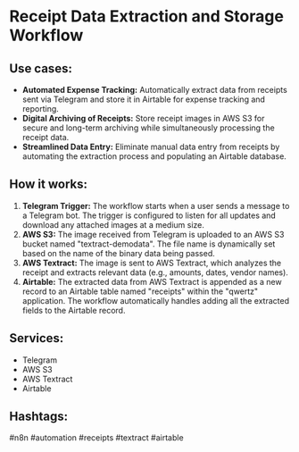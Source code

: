 # Receipt Data Extraction and Storage Workflow

## Use cases:

- **Automated Expense Tracking:** Automatically extract data from receipts sent via Telegram and store it in Airtable for expense tracking and reporting.
- **Digital Archiving of Receipts:** Store receipt images in AWS S3 for secure and long-term archiving while simultaneously processing the receipt data.
- **Streamlined Data Entry:** Eliminate manual data entry from receipts by automating the extraction process and populating an Airtable database.

## How it works:

1.  **Telegram Trigger:** The workflow starts when a user sends a message to a Telegram bot. The trigger is configured to listen for all updates and download any attached images at a medium size.
2.  **AWS S3:** The image received from Telegram is uploaded to an AWS S3 bucket named "textract-demodata". The file name is dynamically set based on the name of the binary data being passed.
3.  **AWS Textract:** The image is sent to AWS Textract, which analyzes the receipt and extracts relevant data (e.g., amounts, dates, vendor names).
4.  **Airtable:** The extracted data from AWS Textract is appended as a new record to an Airtable table named "receipts" within the "qwertz" application. The workflow automatically handles adding all the extracted fields to the Airtable record.

## Services:

-   Telegram
-   AWS S3
-   AWS Textract
-   Airtable

## Hashtags:

#n8n #automation #receipts #textract #airtable
